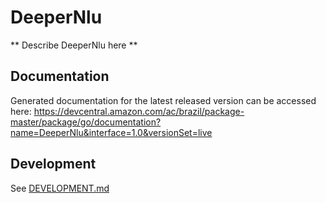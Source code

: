 # DeeperNlu

** Describe DeeperNlu here **

## Documentation

Generated documentation for the latest released version can be accessed here:
https://devcentral.amazon.com/ac/brazil/package-master/package/go/documentation?name=DeeperNlu&interface=1.0&versionSet=live

## Development

See [DEVELOPMENT.md](./DEVELOPMENT.md)

